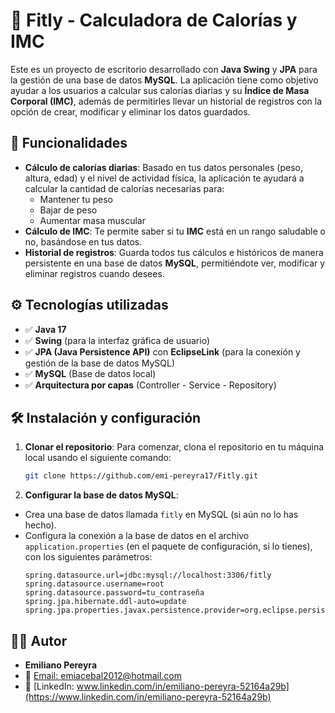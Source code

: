 # 💪 **Fitly** - Calculadora de Calorías y IMC

Este es un proyecto de escritorio desarrollado con **Java Swing** y **JPA** para la gestión de una base de datos **MySQL**. La aplicación tiene como objetivo ayudar a los usuarios a calcular sus calorías diarias y su **Índice de Masa Corporal (IMC)**, además de permitirles llevar un historial de registros con la opción de crear, modificar y eliminar los datos guardados.

## 🚀 **Funcionalidades**
- **Cálculo de calorías diarias**: Basado en tus datos personales (peso, altura, edad) y el nivel de actividad física, la aplicación te ayudará a calcular la cantidad de calorías necesarias para:
  - Mantener tu peso
  - Bajar de peso
  - Aumentar masa muscular
- **Cálculo de IMC**: Te permite saber si tu **IMC** está en un rango saludable o no, basándose en tus datos.
- **Historial de registros**: Guarda todos tus cálculos e históricos de manera persistente en una base de datos **MySQL**, permitiéndote ver, modificar y eliminar registros cuando desees.

## ⚙️ **Tecnologías utilizadas**
- ✅ **Java 17**
- ✅ **Swing** (para la interfaz gráfica de usuario)
- ✅ **JPA (Java Persistence API)** con **EclipseLink** (para la conexión y gestión de la base de datos MySQL)
- ✅ **MySQL** (Base de datos local)
- ✅ **Arquitectura por capas** (Controller - Service - Repository)

## 🛠️ **Instalación y configuración**

1. **Clonar el repositorio**:
   Para comenzar, clona el repositorio en tu máquina local usando el siguiente comando:
   ```bash
   git clone https://github.com/emi-pereyra17/Fitly.git
   
 2. **Configurar la base de datos MySQL**:
   - Crea una base de datos llamada `fitly` en MySQL (si aún no lo has hecho).
   - Configura la conexión a la base de datos en el archivo `application.properties` (en el paquete de configuración, si lo tienes), con los siguientes parámetros:
     ```properties
     spring.datasource.url=jdbc:mysql://localhost:3306/fitly
     spring.datasource.username=root
     spring.datasource.password=tu_contraseña
     spring.jpa.hibernate.ddl-auto=update
     spring.jpa.properties.javax.persistence.provider=org.eclipse.persistence.jpa.PersistenceProvider
     ```

## 👨‍💻 **Autor**
- **Emiliano Pereyra**
- 📧 [Email: emiacebal2012@hotmail.com](mailto:emiacebal2012@hotmail.com)
- 💼 [LinkedIn: www.linkedin.com/in/emiliano-pereyra-52164a29b](https://www.linkedin.com/in/emiliano-pereyra-52164a29b)

